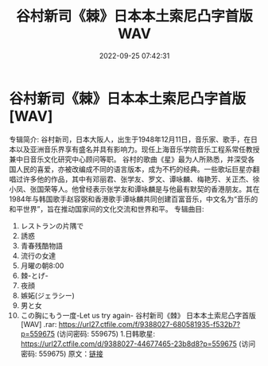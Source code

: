 ﻿---
title: 谷村新司《棘》日本本土索尼凸字首版WAV
date: 2022-09-25 07:42:31
categories: 外语音乐
tags: 外语音乐
---
# 谷村新司《棘》日本本土索尼凸字首版[WAV]

专辑简介:
谷村新司，日本大阪人，出生于1948年12月11日，音乐家、歌手，在日本以及亚洲音乐界享有盛名并具有影响力。现任上海音乐学院音乐工程系常任教授兼中日音乐文化研究中心顾问等职。
谷村的歌曲《星》最为人所熟悉，并深受各国人民的喜爱，亦被改编成不同的语言版本，成为不朽的经典。一些歌坛巨星亦翻唱过许多他的作品，其中有邓丽君、张学友、罗文、谭咏麟、梅艳芳、关正杰、徐小凤、张国荣等人。他曾经表示张学友和谭咏麟是与他最有默契的香港朋友。其在1984年与韩国歌手赵容弼和香港歌手谭咏麟共同创建百富音乐，中文名为“音乐的和平世界”，旨在推动国家间的文化交流和世界和平。
专辑曲目:
1. レストランの片隅で
2. 誘惑
3. 青春残酷物語
4. 流行の女達
5. 月曜の朝8:00
6. 棘-とげ-
7. 夜顔
8. 嫉妬(ジェラシー)
9. 男と女
10. この胸にもう一度-Let us try again-
谷村新司《棘》 日本本土索尼凸字首版[WAV] .rar: https://url27.ctfile.com/f/9388027-680581935-f532b7?p=559675
(访问密码: 559675)
1.日韩歌星: https://url27.ctfile.com/d/9388027-44677465-23b8d8?p=559675
(访问密码: 559675)
原文：[链接](https://blog.sina.com.cn/s/blog_1647c7e7601030zl2.html)